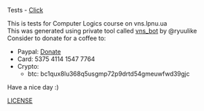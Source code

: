 Tests - [Click](https://raw.githubusercontent.com/eranok/kl_tests_pack_by_ryuulike/main/database_kl_by_ryuulike.txt)

This is tests for Computer Logics course on vns.lpnu.ua  
This was generated using private tool called [vns_bot](https://github.com/eranok/vns_bot) by @ryuulike  
Consider to donate for a coffee to:  
  - Paypal: [Donate](https://www.paypal.com/donate/?hosted_button_id=WJEYAC8SX6676)
  - Card: 5375 4114 1547 7764  
  - Crypto:  
    - btc: bc1qux8lu368q5usgmp72p9drtd54gmeuwfwd39gjc

Have a nice day :)

[LICENSE](https://github.com/eranok/kl_tests_pack_by_ryuulike/blob/main/LICENSE)
